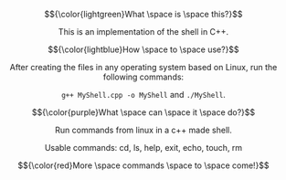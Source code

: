 
$${\color{lightgreen}What \space is \space this?}$$
<p align="center">
This is an implementation of the shell in C++.
</p>

$${\color{lightblue}How \space to \space use?}$$
<p align="center">
After creating the files in any operating system based on Linux, run the following commands: 
</p>
<p align="center">
<code>g++ MyShell.cpp -o MyShell</code> and <code>./MyShell</code>.
</p>

$${\color{purple}What \space can \space it \space do?}$$
<p align="center">
Run commands from linux in a c++ made shell.
</p>
<p align="center">
Usable commands: cd, ls, help, exit, echo, touch, rm
</p>

$${\color{red}More \space commands \space to \space come!}$$
